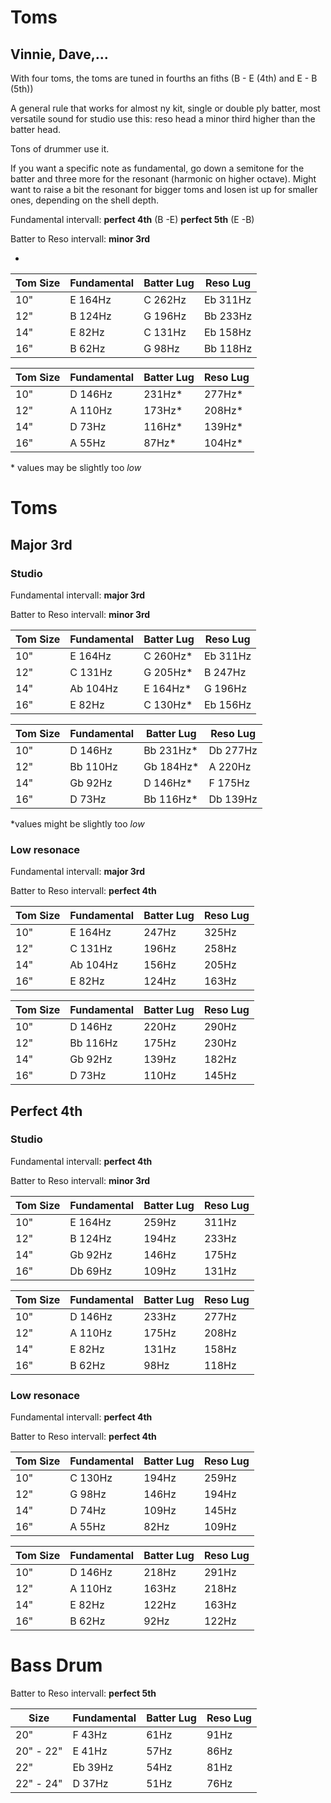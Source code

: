 # Toms
## Vinnie, Dave,...

With four toms, the toms are tuned in fourths an fiths (B - E (4th) and E - B (5th))

A general rule that works for almost ny kit, single or double ply batter, most versatile sound for studio use this:
reso head a minor third higher than the batter head.

Tons of drummer use it.

If you want a specific note as fundamental, go down a semitone for the batter and three more for the resonant (harmonic on higher octave).
Might want to raise a bit the resonant for bigger toms and losen ist up for smaller ones, depending on the shell depth.


Fundamental intervall: __perfect 4th__ (B -E) __perfect 5th__ (E -B) 

Batter to Reso intervall: __minor 3rd__

*
| Tom Size | Fundamental | Batter Lug  | Reso Lug    |
| -------- | ----------- | ----------- | ----------- |
|  10"     | E     164Hz | C     262Hz | Eb    311Hz |
|  12"     | B     124Hz | G     196Hz | Bb    233Hz |
|  14"     | E      82Hz | C     131Hz | Eb    158Hz |
|  16"     | B      62Hz | G      98Hz | Bb    118Hz |


| Tom Size | Fundamental | Batter Lug  | Reso Lug    |
| -------- | ----------- | ----------- | ----------- |
|  10"     | D     146Hz |      231Hz* |      277Hz* |
|  12"     | A     110Hz |      173Hz* |      208Hz* |
|  14"     | D      73Hz |      116Hz* |      139Hz* |
|  16"     | A      55Hz |       87Hz* |      104Hz* |

\* values may be slightly too _low_

# Toms
## Major 3rd
### Studio

Fundamental intervall: __major 3rd__

Batter to Reso intervall: __minor 3rd__

| Tom Size | Fundamental | Batter Lug  | Reso Lug    |
| -------- | ----------- | ----------- | ----------- |
|  10"     | E     164Hz | C    260Hz* | Eb    311Hz |
|  12"     | C     131Hz | G    205Hz* | B     247Hz |
|  14"     | Ab    104Hz | E    164Hz* | G     196Hz |
|  16"     | E      82Hz | C    130Hz* | Eb    156Hz |

| Tom Size | Fundamental | Batter Lug  | Reso Lug    |
| -------- | ----------- | ----------- | ----------- |
|  10"     | D     146Hz | Bb   231Hz* | Db    277Hz |
|  12"     | Bb    110Hz | Gb   184Hz* | A     220Hz |
|  14"     | Gb     92Hz | D    146Hz* | F     175Hz |
|  16"     | D      73Hz | Bb   116Hz* | Db    139Hz |

\*values might be slightly too _low_

### Low resonace

Fundamental intervall: __major 3rd__

Batter to Reso intervall: __perfect 4th__

| Tom Size | Fundamental | Batter Lug  | Reso Lug    |
| -------- | ----------- | ----------- | ----------- |
|  10"     | E     164Hz |       247Hz |       325Hz |
|  12"     | C     131Hz |       196Hz |       258Hz |
|  14"     | Ab    104Hz |       156Hz |       205Hz |
|  16"     | E      82Hz |       124Hz |       163Hz |


| Tom Size | Fundamental | Batter Lug  | Reso Lug    |
| -------- | ----------- | ----------- | ----------- |
|  10"     | D     146Hz |       220Hz |       290Hz |
|  12"     | Bb    116Hz |       175Hz |       230Hz |
|  14"     | Gb     92Hz |       139Hz |       182Hz |
|  16"     | D      73Hz |       110Hz |       145Hz |

## Perfect 4th
### Studio

Fundamental intervall: __perfect 4th__

Batter to Reso intervall: __minor 3rd__

| Tom Size | Fundamental | Batter Lug  | Reso Lug    |
| -------- | ----------- | ----------- | ----------- |
|  10"     | E     164Hz |       259Hz |       311Hz |
|  12"     | B     124Hz |       194Hz |       233Hz |
|  14"     | Gb     92Hz |       146Hz |       175Hz |
|  16"     | Db     69Hz |       109Hz |       131Hz |


| Tom Size | Fundamental | Batter Lug  | Reso Lug    |
| -------- | ----------- | ----------- | ----------- |
|  10"     | D     146Hz |       233Hz |       277Hz |
|  12"     | A     110Hz |       175Hz |       208Hz |
|  14"     | E      82Hz |       131Hz |       158Hz |
|  16"     | B      62Hz |        98Hz |       118Hz |

### Low resonace

Fundamental intervall: __perfect 4th__

Batter to Reso intervall: __perfect 4th__

| Tom Size | Fundamental | Batter Lug  | Reso Lug    |
| -------- | ----------- | ----------- | ----------- |
|  10"     | C     130Hz |       194Hz |       259Hz |
|  12"     | G      98Hz |       146Hz |       194Hz |
|  14"     | D      74Hz |       109Hz |       145Hz |
|  16"     | A      55Hz |        82Hz |       109Hz |

| Tom Size | Fundamental | Batter Lug  | Reso Lug    |
| -------- | ----------- | ----------- | ----------- |
|  10"     | D     146Hz |       218Hz |       291Hz |
|  12"     | A     110Hz |       163Hz |       218Hz |
|  14"     | E      82Hz |       122Hz |       163Hz |
|  16"     | B      62Hz |        92Hz |       122Hz |

# Bass Drum

Batter to Reso intervall: __perfect 5th__

| Size        | Fundamental | Batter Lug  | Reso Lug    |
| ------------| ----------- | ----------- | ----------- |
| 20"         | F      43Hz |        61Hz |        91Hz |
| 20" - 22"   | E      41Hz |        57Hz |        86Hz |
| 22"         | Eb     39Hz |        54Hz |        81Hz |
| 22" - 24"   | D      37Hz |        51Hz |        76Hz |



